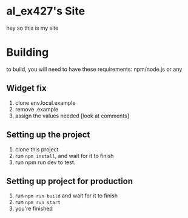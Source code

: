 # al_ex427's Site

hey so this is my site

# Building
to build, you will need to have these requirements:
npm/node.js or any

## Widget fix
1. clone env.local.example
2. remove .example
3. assign the values needed [look at comments]

## Setting up the project
1. clone this project
2. run `npm install`, and wait for it to finish
3. run npm run dev to test.

## Setting up project for production
1. run `npm run build` and wait for it to finish
2. run `npm run start`
3. you're finished

